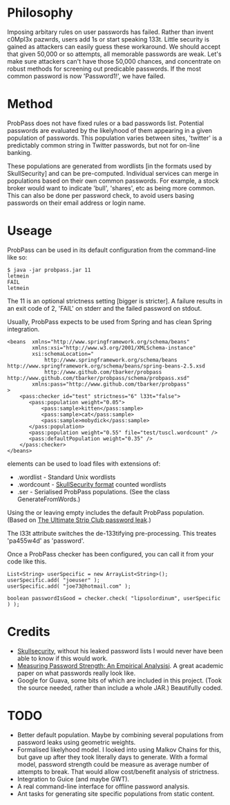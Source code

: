 Philosophy
==========
Imposing arbitary rules on user passwords has failed.  Rather than invent
c0Mpl3x pazwrds, users add 1s or start speaking 133t.  Little security is
gained as attackers can easily guess these workaround.  We should accept that
given 50,000 or so attempts, all memorable passwords are weak.  Let's make sure
attackers can't have those 50,000 chances, and concentrate on robust methods
for screening out predicable passwords.  If the most common password is now 'Password1!', we have failed.

Method
======
ProbPass does not have fixed rules or a bad passwords list.  Potential passwords are evaluated by the likelyhood of them appearing in a given population of passwords.  This population varies between sites, 'twitter' is a predictably common string in Twitter passwords, but not for on-line banking.

These populations are generated from wordlists [in the formats used by SkullSecurity] and can be pre-computed.  Individual services can merge in populations based on their own common passwords.  For example, a stock broker would want to indicate 'bull', 'shares', etc as being more common.  This can also be done per password check, to avoid users basing passwords on their email address or login name.

Useage
======
ProbPass can be used in its default configuration from the command-line like so:

	$ java -jar probpass.jar 11
	letmein
	FAIL
	letmein

The 11 is an optional strictness setting [bigger is stricter]. A failure results in an exit code of 2, 'FAIL' on stderr and the failed password on stdout.

Usually, ProbPass expects to be used from Spring and has clean Spring integration.

	<beans	xmlns="http://www.springframework.org/schema/beans"
	        xmlns:xsi="http://www.w3.org/2001/XMLSchema-instance"
	        xsi:schemaLocation="
	            http://www.springframework.org/schema/beans http://www.springframework.org/schema/beans/spring-beans-2.5.xsd
	            http://www.github.com/tbarker/probpass http://www.github.com/tbarker/probpass/schema/probpass.xsd"
	        xmlns:pass="http://www.github.com/tbarker/probpass"
	>
	    <pass:checker id="test" strictness="6" l33t="false">
		   <pass:population weight="0.05">
		       <pass:sample>kitten</pass:sample>
		       <pass:sample>cat</pass:sample>
		       <pass:sample>mobydick</pass:sample>
		   </pass:population>
		   <pass:population weight="0.55" file="test/tuscl.wordcount" />
	       <pass:defaultPopulation weight="0.35" />
		</pass:checker>
	</beans>

<population> elements can be used to load files with extensions of:
 * .wordlist - Standard Unix wordlists
 * .wordcount - [SkullSecurity format](http://www.skullsecurity.org/wiki/index.php/Passwords) counted wordlists
 * .ser - Serialised ProbPass populations.  (See the class GenerateFromWords.)

Using the <defaultPopulation> or leaving <checker> empty includes the default ProbPass population.  (Based on [The Ultimate Strip Club password leak](http://downloads.skullsecurity.org/passwords/tuscl.txt).)

The l33t attribute switches the de-133tifying pre-processing.  This treates 'pa455w4d' as 'password'.

Once a ProbPass checker has been configured, you can call it from your code like this.

	List<String> userSpecific = new ArrayList<String>();
	userSpecific.add( "joeuser" );
	userSpecific.add( "joe73@hotmail.com" );

	boolean passwordIsGood = checker.check( "lipsolordinum", userSpecific ) );


Credits
=======
 * [Skullsecurity](http://www.skullsecurity.org/blog/), without his leaked password lists I would never have been able to know if this would work.
 * [Measuring Password Strength: An Empirical Analysisi](http://arxiv.org/abs/0907.3402).  A great academic paper on what passwords really look like.
 * Google for Guava, some bits of which are included in this project.  (Took the source needed, rather than include a whole JAR.)  Beautifully coded. 


TODO
====
 * Better default population.  Maybe by combining several populations from password leaks using geometric weights.
 * Formalised likelyhood model.  I looked into using Malkov Chains for this, but gave up after they took literally days to generate. With a formal model, password strength could be measure as average number of attempts to break.  That would allow cost/benefit analysis of strictness.
 * Integration to Guice (and maybe GWT).
 * A real command-line interface for offline password analysis.
 * Ant tasks for generating site specific populations from static content.

